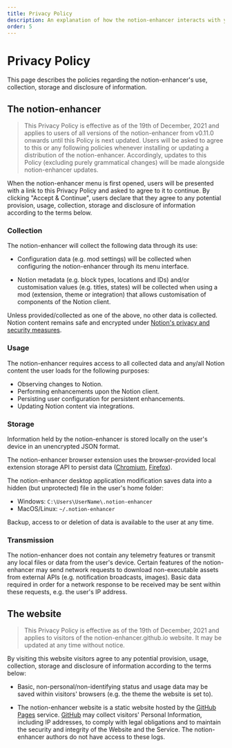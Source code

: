 ```yaml
---
title: Privacy Policy
description: An explanation of how the notion-enhancer interacts with your data.
order: 5
---
```


# Privacy Policy

This page describes the policies regarding the notion-enhancer's
use, collection, storage and disclosure of information.

## The notion-enhancer

> This Privacy Policy is effective as of the 19th of
> December, 2021 and applies to users of all versions of the
> notion-enhancer from v0.11.0 onwards until this Policy is
> next updated. Users will be asked to agree to this or
> any following policies whenever installing or updating
> a distribution of the notion-enhancer. Accordingly, updates to
> this Policy (excluding purely grammatical changes) will be made
> alongside notion-enhancer updates.

When the notion-enhancer menu is first opened, users will
be presented with a link to this Privacy Policy and asked
to agree to it to continue. By clicking "Accept & Continue",
users declare that they agree to any potential provision,
usage, collection, storage and disclosure of information
according to the terms below.

### Collection

The notion-enhancer will collect the following data
through its use:

- Configuration data (e.g. mod settings) will be collected when
  configuring the notion-enhancer through its menu
  interface.

- Notion metadata (e.g. block types, locations and IDs) and/or
  customisation values (e.g. titles, states) will be collected
  when using a mod (extension, theme or integration) that
  allows customisation of components of the Notion client.

Unless provided/collected as one of the above, no other data is
collected. Notion content remains safe and encrypted under
[Notion's privacy and security measures](https://www.notion.so/help/security-and-privacy).

### Usage

The notion-enhancer requires access to all collected data
and any/all Notion content the user loads for the following purposes:

- Observing changes to Notion.
- Performing enhancements upon the Notion client.
- Persisting user configuration for persistent enhancements.
- Updating Notion content via integrations.

### Storage

Information held by the notion-enhancer is stored locally
on the user's device in an unencrypted JSON format.

The notion-enhancer browser extension uses the browser-provided
local extension storage API to persist data
([Chromium](https://developer.chrome.com/docs/extensions/reference/storage/),
[Firefox](https://developer.mozilla.org/en-US/docs/Mozilla/Add-ons/WebExtensions/API/storage/local)).

The notion-enhancer desktop application modification saves
data into a hidden (but unprotected) file in the user's home folder:

- Windows: `C:\Users\UserName\.notion-enhancer`
- MacOS/Linux: `~/.notion-enhancer`

Backup, access to or deletion of data is available to the user at any time.

### Transmission

The notion-enhancer does not contain any telemetry features or transmit
any local files or data from the user's device. Certain features of the
notion-enhancer may send network requests to download non-executable assets
from external APIs (e.g. notification broadcasts, images). Basic data required
in order for a network response to be received may be sent within these requests,
e.g. the user's IP address.

## The website

> This Privacy Policy is effective as of the 19th of
> December, 2021 and applies to visitors of the
> notion-enhancer.github.io website. It may be updated
> at any time without notice.

By visiting this website visitors agree to any potential provision,
usage, collection, storage and disclosure of information
according to the terms below:

- Basic, non-personal/non-identifying status and usage data may be saved within
  visitors' browsers (e.g. the theme the website is set to).

- The notion-enhancer website is a static website hosted by the
  [GitHub Pages](https://pages.github.com/) service. [GitHub](https://github.com/)
  may collect visitors' Personal Information, including IP addresses,
  to comply with legal obligations and to maintain the security and integrity
  of the Website and the Service. The notion-enhancer authors do not have
  access to these logs.
